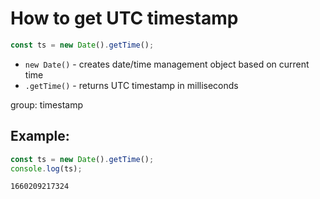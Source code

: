 # How to get UTC timestamp

```js
const ts = new Date().getTime();
```

- `new Date()` - creates date/time management object based on current time
- `.getTime()` - returns UTC timestamp in milliseconds

group: timestamp

## Example: 
```js
const ts = new Date().getTime();
console.log(ts);
```
```
1660209217324

```

